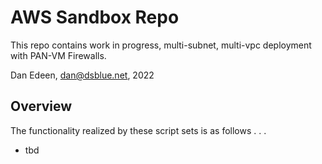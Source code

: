 # AWS Sandbox Repo
This repo contains work in progress, multi-subnet, multi-vpc deployment with PAN-VM Firewalls. 

Dan Edeen, dan@dsblue.net, 2022 

## Overview
The functionality realized by these script sets is as follows . . . 
*  tbd
